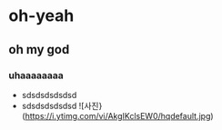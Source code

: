 # oh-yeah
## oh my god
### uhaaaaaaaa
* sdsdsdsdsdsd
* sdsdsdsdsdsd
![사진} (https://i.ytimg.com/vi/AkgIKclsEW0/hqdefault.jpg)
